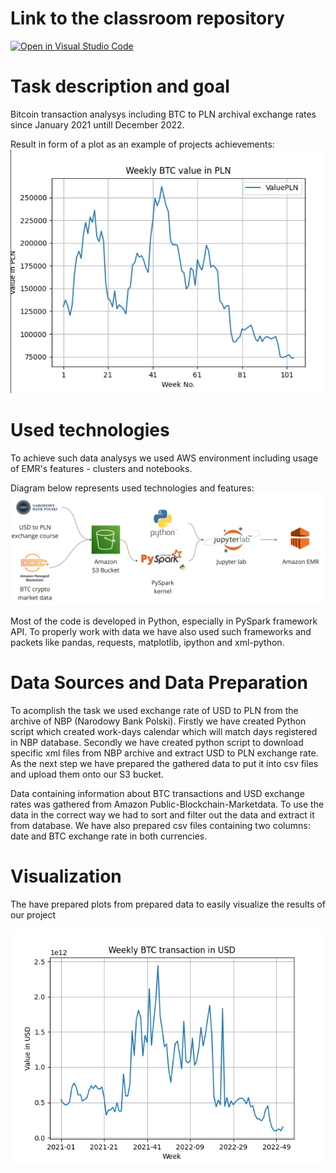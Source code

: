 # Link to the classroom repository
[![Open in Visual Studio Code](https://classroom.github.com/assets/open-in-vscode-c66648af7eb3fe8bc4f294546bfd86ef473780cde1dea487d3c4ff354943c9ae.svg)](https://classroom.github.com/online_ide?assignment_repo_id=10000143&assignment_repo_type=AssignmentRepo)

# Task description and goal
Bitcoin transaction analysys including BTC to PLN archival exchange rates since January 2021 untill December 2022.

Result in form of a plot as an example of projects achievements:
<img src='Data/Weekly_BTC_PLN.png'>

# Used technologies
To achieve such data analysys we used AWS environment including usage of EMR's features - clusters and notebooks. 

Diagram below represents used technologies and features:
<img src='Data/Diagram_1.jpg'>

Most of the code is developed in Python, especially in PySpark framework API. To properly work with data we have also used such frameworks and packets like pandas, requests, matplotlib, ipython and xml-python.

# Data Sources and Data Preparation
To acomplish the task we used exchange rate of USD to PLN from the archive of NBP (Narodowy Bank Polski). Firstly we have created Python script which created work-days calendar which will match days registered in NBP database. Secondly we have created python script to download specific xml files from NBP archive and extract USD to PLN exchange rate. As the next step we have prepared the gathered data to put it into csv files and upload them onto our S3 bucket.

Data containing information about BTC transactions and USD exchange rates was gathered from Amazon Public-Blockchain-Marketdata. To use the data in the correct way we had to sort and filter out the data and extract it from database. We have also prepared csv files containing two columns: date and BTC exchange rate in both currencies.

# Visualization
The have prepared plots from prepared data to easily visualize the results of our project

<img src='Data/weekly_transaction_BTC_USD.png'>